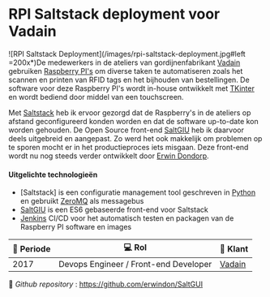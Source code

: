 # RPI Saltstack deployment voor Vadain

![RPI Saltstack Deployment](/images/rpi-saltstack-deployment.jpg#left =200x*)De medewerkers in de ateliers van gordijnenfabrikant [Vadain](http://www.vadain.nl) gebruiken [Raspberry PI's](https://www.raspberrypi.org/) om diverse taken te automatiseren zoals het scannen en printen van RFID tags en het bijhouden van bestellingen. De software voor deze Raspberry PI's wordt in-house ontwikkelt met [TKinter](https://docs.python.org/3/library/tk.html) en wordt bediend door middel van een touchscreen.

Met [Saltstack](https://www.saltstack.com/) heb ik ervoor gezorgd dat de Raspberry's in de ateliers op afstand geconfigureerd konden worden en dat de software up-to-date kon worden gehouden. De Open Source front-end [SaltGIU](https://github.com/erwindon/SaltGUI) heb ik daarvoor deels uitgebreid en aangepast. Zo werd het ook makkelijk om problemen op te sporen mocht er in het productieproces iets misgaan. Deze front-end wordt nu nog steeds verder ontwikkelt door [Erwin Dondorp](https://github.com/erwindon/).

#### Uitgelichte technologieën
- [Saltstack] is een configuratie management tool geschreven in [Python](http://www.python.org) en gebruikt [ZeroMQ](https://zeromq.org/) als messagebus
- [SaltGIU](https://github.com/erwindon/SaltGUI) is een ES6 gebaseerde front-end voor Saltstack
- [Jenkins](https://www.jenkins.io/) CI/CD voor het automatisch testen en packagen van de Raspberry PI software en images


| :calendar: Periode  | :computer: Rol                 | :man: Klant    |
| ------------------- | -------------------------------------- | ---------------------------- |
| 2017                |  Devops Engineer / Front-end Developer | [Vadain](https://vadain.nl/) |

:link: _Github repository_ : https://github.com/erwindon/SaltGUI